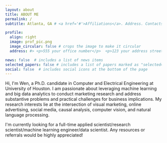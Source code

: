 ```yaml
---
layout: about
title: ABOUT ME
permalink: /
subtitle: Atlanta, GA # <a href='#'>Affiliations</a>. Address. Contacts. Moto. Etc.

profile:
  align: right
  image: prof_pic.png
  image_circular: false # crops the image to make it circular
  address: #> <p>555 your office number</p>  <p>123 your address street</p> <p>Your City, State 12345</p>

news: false  # includes a list of news items
selected_papers: false # includes a list of papers marked as "selected={true}"
social: false  # includes social icons at the bottom of the page
---
```

Hi, I'm Wen, a Ph.D. candidate in Computer and Electrical Engineering at University of Houston. I am passionate about leveraging machine learning and big data analytics to conduct marketing research and address substantive problems and practical challenges for business implications. My research interests lie at the intersection of visual marketing, online advertising, social media, causal analysis, computer vision, and natural language processing. 

I'm currently looking for a full-time applied scientist/research scientist/machine learning engineer/data scientist. Any resources or referrals would be highly appreciated!

